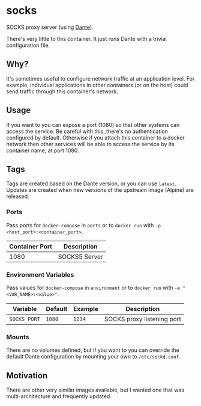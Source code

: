 # socks

SOCKS proxy server (using [Dante](https://www.inet.no/dante/)).

There's very little to this container. It just runs Dante with a trivial configuration file.

## Why?

It's sometimes useful to configure network traffic at an application level. For example, individual applications in other containers (or on the host) could send traffic through this container's network.

## Usage

If you want to you can expose a port (1080) so that other systems can access the service. Be careful with this, there's no authentication configured by default.
Otherwise if you attach this container to a docker network then other services will be able to access the service by its container name, at port 1080.

## Tags

Tags are created based on the Dante version, or you can use `latest`.
Updates are created when new versions of the upstream image (Alpine) are released.

### Ports

Pass ports for `docker-compose` in `ports` or to `docker run` with `-p <host_port>:<container_port>`.

| Container Port | Description |
|---|---|
| 1080 | SOCKS5 Server |

### Environment Variables

Pass values for `docker-compose` in `environment` or to `docker run` with `-e "<VAR_NAME>:<value>"`.

| Variable | Default | Example | Description |
|---|---|---|---|
| `SOCKS_PORT` | `1080` | `1234` | SOCKS proxy listening port |

### Mounts

There are no volumes defined, but if you want to you can override the default Dante configuration by mounting your own to `/etc/sockd.conf`.

## Motivation

There are other very similar images available, but I wanted one that was multi-architecture and frequently updated.
